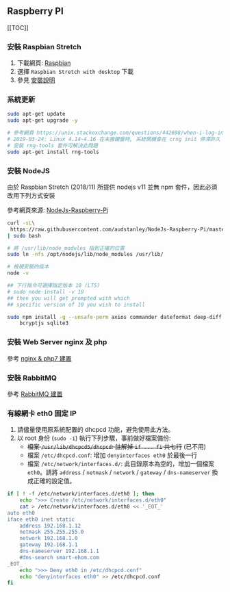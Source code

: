 <h2>Raspberry PI</h2>

[[TOC]]

### 安裝 Raspbian Stretch
1. 下載網頁: [Raspbian](https://www.raspberrypi.org/downloads/raspbian/)
1. 選擇 `Raspbian Stretch with desktop` 下載
1. 參見 [安裝說明](https://www.raspberrypi.org/documentation/installation/installing-images/README.md)

### 系統更新

```sh
sudo apt-get update
sudo apt-get upgrade -y

# 參考網頁 https://unix.stackexchange.com/questions/442698/when-i-log-in-it-hangs-until-crng-init-done
# 2019-03-24: Linux 4.14~4.16 在未接鍵盤時, 系統開機會在 crng init 停滯許久
# 安裝 rng-tools 套件可解決此問題
sudo apt-get install rng-tools
```

### 安裝 NodeJS
由於 Raspbian Stretch (2018/11) 所提供 nodejs v11 並無 npm 套件，因此必須改用下列方式安裝

參考網頁來源: [NodeJs-Raspberry-Pi](https://github.com/audstanley/NodeJs-Raspberry-Pi/blob/master/README.md)

```sh
curl -sL\
 https://raw.githubusercontent.com/audstanley/NodeJs-Raspberry-Pi/master/Install-Node.sh \
| sudo bash

# 將 /usr/lib/node_modules 指到正確的位置
sudo ln -nfs /opt/nodejs/lib/node_modules /usr/lib/

# 檢視安裝的版本
node -v

## 下行指令可選擇指定版本 10 (LTS)
# sudo node-install -v 10
## then you will get prompted with which
## specific version of 10 you wish to install

sudo npm install -g --unsafe-perm axios commander dateformat deep-diff mqtt \
    bcryptjs sqlite3
```

### 安裝 Web Server nginx 及 php

參考 [nginx & php7 建置](./nginx-php7.md)

### 安裝 RabbitMQ

參考 [RabbitMQ 建置](./RabbitMQ.md)

### 有線網卡 eth0 固定 IP

 1. 請儘量使用原系統配置的 dhcpcd 功能，避免使用此方法。
 1. 以 root 身份 (`sudo -i`) 執行下列步驟，事前做好檔案備份:
    * ~~檔案 `/usr/lib/dhcpcd5/dhcpcd`: 註解掉 `if ... fi` 共七行~~ (已不用)
    * 檔案 `/etc/dhcpcd.conf`: 增加 `denyinterfaces eth0` 於最後一行
    * 檔案 `/etc/network/interfaces.d/`: 此目錄原本為空的，增加一個檔案 `eth0`。請將 `address` / `netmask` / `network` / `gateway` / `dns-nameserver` 換成正確的設定值。

```sh
if [ ! -f /etc/network/interfaces.d/eth0 ]; then
    echo ">>> Create /etc/network/interfaces.d/eth0"
    cat > /etc/network/interfaces.d/eth0 << '_EOT_'
auto eth0
iface eth0 inet static
    address 192.168.1.12
    netmask 255.255.255.0
    network 192.168.1.0
    gateway 192.168.1.1
    dns-nameserver 192.168.1.1
    #dns-search smart-ehom.com
_EOT_
    echo ">>> Deny eth0 in /etc/dhcpcd.conf"
    echo "denyinterfaces eth0" >> /etc/dhcpcd.conf
fi
```
